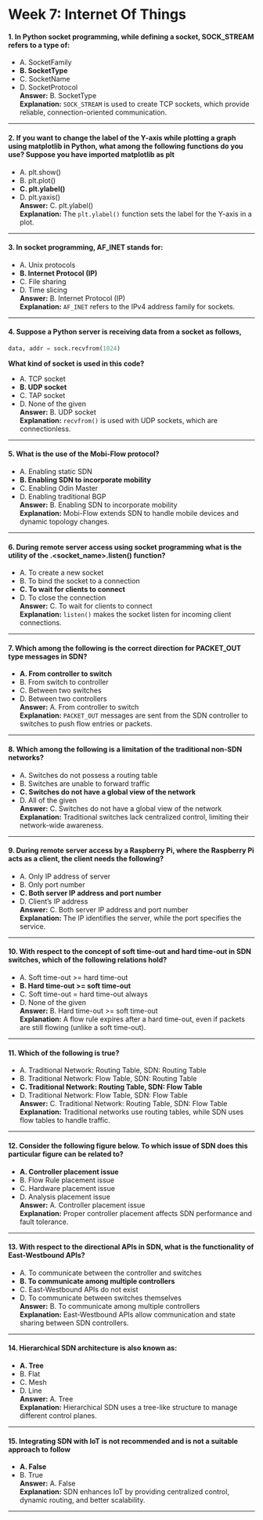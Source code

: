 # **Week 7: Internet Of Things**

#### **1. In Python socket programming, while defining a socket, SOCK_STREAM refers to a type of:**  
- A. SocketFamily  
- **B. SocketType**  
- C. SocketName  
- D. SocketProtocol  
**Answer:** B. SocketType  
**Explanation:** `SOCK_STREAM` is used to create TCP sockets, which provide reliable, connection-oriented communication.

---

#### **2. If you want to change the label of the Y-axis while plotting a graph using matplotlib in Python, what among the following functions do you use? Suppose you have imported matplotlib as plt**  
- A. plt.show()  
- B. plt.plot()  
- **C. plt.ylabel()**  
- D. plt.yaxis()  
**Answer:** C. plt.ylabel()  
**Explanation:** The `plt.ylabel()` function sets the label for the Y-axis in a plot.

---

#### **3. In socket programming, AF_INET stands for:**  
- A. Unix protocols  
- **B. Internet Protocol (IP)**  
- C. File sharing  
- D. Time slicing  
**Answer:** B. Internet Protocol (IP)  
**Explanation:** `AF_INET` refers to the IPv4 address family for sockets.

---

#### **4. Suppose a Python server is receiving data from a socket as follows,**  
```python
data, addr = sock.recvfrom(1024)
```  
**What kind of socket is used in this code?**
- A. TCP socket  
- **B. UDP socket**  
- C. TAP socket  
- D. None of the given  
**Answer:** B. UDP socket  
**Explanation:** `recvfrom()` is used with UDP sockets, which are connectionless.

---

#### **5. What is the use of the Mobi-Flow protocol?**  
- A. Enabling static SDN  
- **B. Enabling SDN to incorporate mobility**  
- C. Enabling Odin Master  
- D. Enabling traditional BGP  
**Answer:** B. Enabling SDN to incorporate mobility  
**Explanation:** Mobi-Flow extends SDN to handle mobile devices and dynamic topology changes.

---

#### **6. During remote server access using socket programming what is the utility of the .<socket_name>.listen() function?**  
- A. To create a new socket  
- B. To bind the socket to a connection  
- **C. To wait for clients to connect**  
- D. To close the connection  
**Answer:** C. To wait for clients to connect  
**Explanation:** `listen()` makes the socket listen for incoming client connections.

---

#### **7. Which among the following is the correct direction for PACKET_OUT type messages in SDN?**  
- **A. From controller to switch**  
- B. From switch to controller  
- C. Between two switches  
- D. Between two controllers  
**Answer:** A. From controller to switch  
**Explanation:** `PACKET_OUT` messages are sent from the SDN controller to switches to push flow entries or packets.

---

#### **8. Which among the following is a limitation of the traditional non-SDN networks?**  
- A. Switches do not possess a routing table  
- B. Switches are unable to forward traffic  
- **C. Switches do not have a global view of the network**  
- D. All of the given  
**Answer:** C. Switches do not have a global view of the network  
**Explanation:** Traditional switches lack centralized control, limiting their network-wide awareness.

---

#### **9. During remote server access by a Raspberry Pi, where the Raspberry Pi acts as a client, the client needs the following?**  
- A. Only IP address of server  
- B. Only port number  
- **C. Both server IP address and port number**  
- D. Client’s IP address  
**Answer:** C. Both server IP address and port number  
**Explanation:** The IP identifies the server, while the port specifies the service.

---

#### **10. With respect to the concept of soft time-out and hard time-out in SDN switches, which of the following relations hold?**  
- A. Soft time-out >= hard time-out  
- **B. Hard time-out >= soft time-out**  
- C. Soft time-out = hard time-out always  
- D. None of the given  
**Answer:** B. Hard time-out >= soft time-out  
**Explanation:** A flow rule expires after a hard time-out, even if packets are still flowing (unlike a soft time-out).

---

#### **11. Which of the following is true?**  
- A. Traditional Network: Routing Table, SDN: Routing Table  
- B. Traditional Network: Flow Table, SDN: Routing Table  
- **C. Traditional Network: Routing Table, SDN: Flow Table**  
- D. Traditional Network: Flow Table, SDN: Flow Table  
**Answer:** C. Traditional Network: Routing Table, SDN: Flow Table  
**Explanation:** Traditional networks use routing tables, while SDN uses flow tables to handle traffic.

---

#### **12. Consider the following figure below. To which issue of SDN does this particular figure can be related to?**  
- **A. Controller placement issue**  
- B. Flow Rule placement issue  
- C. Hardware placement issue  
- D. Analysis placement issue  
**Answer:** A. Controller placement issue  
**Explanation:** Proper controller placement affects SDN performance and fault tolerance.

---

#### **13. With respect to the directional APIs in SDN, what is the functionality of East-Westbound APIs?**  
- A. To communicate between the controller and switches  
- **B. To communicate among multiple controllers**  
- C. East-Westbound APIs do not exist  
- D. To communicate between switches themselves  
**Answer:** B. To communicate among multiple controllers  
**Explanation:** East-Westbound APIs allow communication and state sharing between SDN controllers.

---

#### **14. Hierarchical SDN architecture is also known as:**  

- **A. Tree**  
- B. Flat  
- C. Mesh  
- D. Line  
**Answer:** A. Tree  
**Explanation:** Hierarchical SDN uses a tree-like structure to manage different control planes.

---

#### **15. Integrating SDN with IoT is not recommended and is not a suitable approach to follow**  
- **A. False**  
- B. True  
**Answer:** A. False  
**Explanation:** SDN enhances IoT by providing centralized control, dynamic routing, and better scalability.

---
